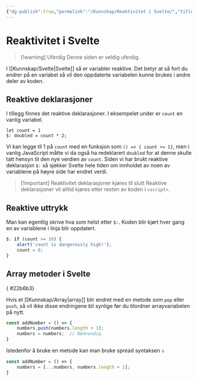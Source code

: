 ```yaml
---
{"dg-publish":true,"permalink":"/Kunnskap/Reaktivitet i Svelte/","title":"Reaktivitet i Svelte","tags":["svelte","it1"]}
---
```



# Reaktivitet i Svelte

>[!warning] Uferdig
>Denne siden er veldig uferdig.

I [[Kunnskap/Svelte\|Svelte]] så er variabler reaktive. Det betyr at så fort du endrer på en variabel så vil den oppdaterte variabelen kunne brukes i andre deler av koden. 

## Reaktive deklarasjoner
I tillegg finnes det reaktive deklarasjoner. I eksempelet under er `count` en vanlig variabel. 

```svelte
let count = 1
$: doubled = count * 2;
```

Vi kan legge til 1 på `count` med en funksjon som `() => { count += 1}`, men i vanlig JavaScript måtte vi da også ha redeklarert `doubled` for at denne skulle tatt hensyn til den nye verdien av `count`. Siden vi har brukt reaktive deklarasjon `$:` så sjekker Svelte hele tiden om innholdet av noen av variablene på høyre side har endret verdi.

>[!important] Reaktivitet deklarasjoner kjøres til slutt
> Reaktive deklarasjoner vil alltid kjøres etter resten av koden i `<script>`.


## Reaktive uttrykk
Man kan egentlig skrive hva som helst etter `$:`. Koden blir kjørt hver gang en av variablene i linja blir oppdatert.

```js
$: if (count >= 10) { 
	alert('count is dangerously high!'); 
	count = 0; 
}
```

## Array metoder i Svelte
{ #22b6b3}


Hvis et [[Kunnskap/Array\|array]] blir endret med en metode som `pop` eller `push`, så vil ikke disse endringene bli synlige før du tilordner arrayvariabelen på nytt.

```js
const addNumber = () => { 
	numbers.push(numbers.length + 1); 
	numbers = numbers;  // Nødvendig
}
```

Istedenfor å bruke en metode kan man bruke spread syntaksen ⤵

```js
const addNumber = () => { 
	numbers = [...numbers, numbers.length + 1]; 
}
```
